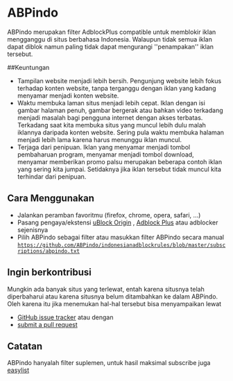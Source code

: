 # ABPindo
ABPindo merupakan filter AdblockPlus compatible untuk memblokir iklan mengganggu di situs berbahasa Indonesia. Walaupun tidak semua iklan dapat diblok namun paling tidak dapat mengurangi ''penampakan'' iklan tersebut. 

##Keuntungan
- Tampilan website menjadi lebih bersih. Pengunjung website lebih fokus terhadap konten website, tanpa terganggu dengan iklan yang kadang menyamar menjadi konten website.
- Waktu membuka laman situs menjadi lebih cepat. Iklan dengan isi gambar halaman penuh, gambar bergerak atau bahkan video terkadang menjadi masalah bagi pengguna internet dengan akses terbatas. Terkadang saat kita membuka situs yang muncul lebih dulu malah iklannya daripada konten website. Sering pula waktu membuka halaman menjadi lebih lama karena harus menunggu iklan muncul.
- Terjaga dari penipuan. Iklan yang menyamar menjadi tombol pembaharuan program, menyamar menjadi tombol download, menyamar memberikan promo palsu merupakan beberapa contoh iklan yang sering kita jumpai. Setidaknya jika iklan tersebut tidak muncul kita terhindar dari penipuan.

## Cara Menggunakan 
- Jalankan peramban favoritmu (firefox, chrome, opera, safari, ...)
- Pasang pengaya/ekstensi [uBlock Origin](https://github.com/gorhill/uBlock#installation) , [Adblock Plus](https://adblockplus.org/en/) atau adblocker sejenisnya
- Pilih ABPindo sebagai filter atau masukkan filter ABPindo secara manual
<code>https://github.com/ABPindo/indonesianadblockrules/blob/master/subscriptions/abpindo.txt</code>

## Ingin berkontribusi
Mungkin ada banyak situs yang terlewat, entah karena situsnya telah diperbaharui atau karena situsnya belum ditambahkan ke dalam ABPindo. Oleh karena itu jika menemukan hal-hal tersebut bisa menyampaikan lewat
- [GitHub issue tracker](https://github.com/ABPindo/indonesianadblockrules/issues) atau dengan
- [submit a pull request](https://github.com/ABPindo/indonesianadblockrules/pulls)

## Catatan
ABPindo hanyalah filter suplemen, untuk hasil maksimal subscribe juga [easylist](https://easylist.to/easylist/easylist.txt)
